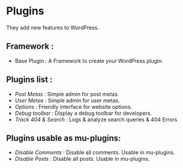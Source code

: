 Plugins
=================

They add new features to WordPress.

Framework :
---

* Base Plugin : A Framework to create your WordPress plugin.

Plugins list :
---

* *Post Metas* : Simple admin for post metas.
* *User Metas* : Simple admin for user metas.
* *Options* : Friendly interface for website options.
* *Debug toolbar* : Display a debug toolbar for developers.
* *Track 404 & Search* : Logs & analyze search queries & 404 Errors

Plugins usable as mu-plugins:
---

* *Disable Comments* : Disable all comments. Usable in mu-plugins.
* *Disable Posts* : Disable all posts. Usable in mu-plugins.